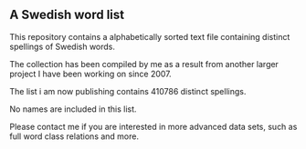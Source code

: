 ## A Swedish word list

This repository contains a alphabetically sorted text file containing
distinct spellings of Swedish words.

The collection has been compiled by me as a result from another larger project
I have been working on since 2007.


The list i am now publishing contains 410786 distinct spellings.

No names are included in this list.

Please contact me if you are interested in more advanced data sets, such as
full word class relations and more.
